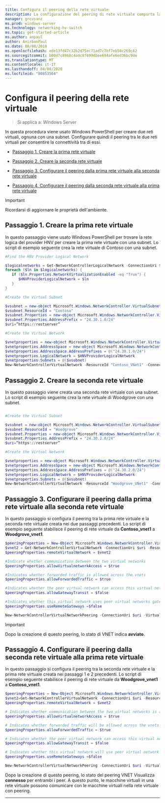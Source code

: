 ```yaml
---
title: Configura il peering della rete virtuale
description: La configurazione del peering di rete virtuale comporta la creazione di due reti virtuali con peering.
manager: grcusanz
ms.prod: windows-server
ms.technology: networking-hv-switch
ms.topic: get-started-article
ms.author: anpaul
author: AnirbanPaul
ms.date: 08/08/2018
ms.openlocfilehash: ede13fd47c32b2d75ec71ad7c7bf7eb50c269c82
ms.sourcegitcommit: b00d7c8968c4adc8f699dbee694afe6ed36bc9de
ms.translationtype: MT
ms.contentlocale: it-IT
ms.lasthandoff: 04/08/2020
ms.locfileid: "80853564"
---
```

# <a name="configure-virtual-network-peering"></a>Configura il peering della rete virtuale

>Si applica a: Windows Server

In questa procedura viene usato Windows PowerShell per creare due reti virtuali, ognuna con una subnet. Configurare quindi il peering tra le due reti virtuali per consentire la connettività tra di essi.

- [Passaggio 1. Creare la prima rete virtuale](#step-1-create-the-first-virtual-network)

- [Passaggio 2. Creare la seconda rete virtuale](#step-2-create-the-second-virtual-network)

- [Passaggio 3. Configurare il peering dalla prima rete virtuale alla seconda rete virtuale](#step-3-configure-peering-from-the-first-virtual-network-to-the-second-virtual-network)

- [Passaggio 4. Configurare il peering dalla seconda rete virtuale alla prima rete virtuale](#step-4-configure-peering-from-the-second-virtual-network-to-the-first-virtual-network)


>[!IMPORTANT]
>Ricordarsi di aggiornare le proprietà dell'ambiente.

## <a name="step-1-create-the-first-virtual-network"></a>Passaggio 1. Creare la prima rete virtuale

In questo passaggio viene usato Windows PowerShell per trovare la rete logica del provider HNV per creare la prima rete virtuale con una subnet. Lo script di esempio seguente crea la rete virtuale di Contoso con una subnet.

``` PowerShell
#Find the HNV Provider Logical Network  

$logicalnetworks = Get-NetworkControllerLogicalNetwork -ConnectionUri $uri  
foreach ($ln in $logicalnetworks) {  
   if ($ln.Properties.NetworkVirtualizationEnabled -eq "True") {  
      $HNVProviderLogicalNetwork = $ln  
   }  
}   

#Create the Virtual Subnet  

$vsubnet = new-object Microsoft.Windows.NetworkController.VirtualSubnet  
$vsubnet.ResourceId = "Contoso"  
$vsubnet.Properties = new-object Microsoft.Windows.NetworkController.VirtualSubnetProperties  
$vsubnet.Properties.AddressPrefix = "24.30.1.0/24"
$uri=”https://restserver”  

#Create the Virtual Network  

$vnetproperties = new-object Microsoft.Windows.NetworkController.VirtualNetworkProperties  
$vnetproperties.AddressSpace = new-object Microsoft.Windows.NetworkController.AddressSpace  
$vnetproperties.AddressSpace.AddressPrefixes = @("24.30.1.0/24")  
$vnetproperties.LogicalNetwork = $HNVProviderLogicalNetwork  
$vnetproperties.Subnets = @($vsubnet)  
New-NetworkControllerVirtualNetwork -ResourceId "Contoso_VNet1" -ConnectionUri $uri -Properties $vnetproperties
```

## <a name="step-2-create-the-second-virtual-network"></a>Passaggio 2. Creare la seconda rete virtuale

In questo passaggio viene creata una seconda rete virtuale con una subnet. Lo script di esempio seguente crea la rete virtuale di Woodgrove con una subnet.

``` PowerShell

#Create the Virtual Subnet  

$vsubnet = new-object Microsoft.Windows.NetworkController.VirtualSubnet  
$vsubnet.ResourceId = "Woodgrove"  
$vsubnet.Properties = new-object Microsoft.Windows.NetworkController.VirtualSubnetProperties  
$vsubnet.Properties.AddressPrefix = "24.30.2.0/24"  
$uri=”https://restserver”

#Create the Virtual Network  

$vnetproperties = new-object Microsoft.Windows.NetworkController.VirtualNetworkProperties  
$vnetproperties.AddressSpace = new-object Microsoft.Windows.NetworkController.AddressSpace  
$vnetproperties.AddressSpace.AddressPrefixes = @("24.30.2.0/24")  
$vnetproperties.LogicalNetwork = $HNVProviderLogicalNetwork  
$vnetproperties.Subnets = @($vsubnet)  
New-NetworkControllerVirtualNetwork -ResourceId "Woodgrove_VNet1" -ConnectionUri $uri -Properties $vnetproperties
```

## <a name="step-3-configure-peering-from-the-first-virtual-network-to-the-second-virtual-network"></a>Passaggio 3. Configurare il peering dalla prima rete virtuale alla seconda rete virtuale

In questo passaggio si configura il peering tra la prima rete virtuale e la seconda rete virtuale creata nei due passaggi precedenti. Lo script di esempio seguente stabilisce il peering di rete virtuale da **Contoso_vnet1** a **Woodgrove_vnet1**.

```PowerShell
$peeringProperties = New-Object Microsoft.Windows.NetworkController.VirtualNetworkPeeringProperties
$vnet2 = Get-NetworkControllerVirtualNetwork -ConnectionUri $uri -ResourceId "Woodgrove_VNet1"
$peeringProperties.remoteVirtualNetwork = $vnet2

#Indicate whether communication between the two virtual networks
$peeringProperties.allowVirtualnetworkAccess = $true

#Indicates whether forwarded traffic is allowed across the vnets
$peeringProperties.allowForwardedTraffic = $true

#Indicates whether the peer virtual network can access this virtual networks gateway
$peeringProperties.allowGatewayTransit = $false

#Indicates whether this virtual network uses peer virtual networks gateway
$peeringProperties.useRemoteGateways =$false

New-NetworkControllerVirtualNetworkPeering -ConnectionUri $uri -VirtualNetworkId “Contoso_vnet1” -ResourceId “ContosotoWoodgrove” -Properties $peeringProperties

```

>[!IMPORTANT]
>Dopo la creazione di questo peering, lo stato di VNET indica **avviato**.

## <a name="step-4-configure-peering-from-the-second-virtual-network-to-the-first-virtual-network"></a>Passaggio 4. Configurare il peering dalla seconda rete virtuale alla prima rete virtuale

In questo passaggio si configura il peering tra la seconda rete virtuale e la prima rete virtuale creata nei passaggi 1 e 2 precedenti. Lo script di esempio seguente stabilisce il peering di rete virtuale da **Woodgrove_vnet1** a **Contoso_vnet1**.

```PowerShell
$peeringProperties = New-Object Microsoft.Windows.NetworkController.VirtualNetworkPeeringProperties 
$vnet2=Get-NetworkControllerVirtualNetwork -ConnectionUri $uri -ResourceId "Contoso_VNet1"
$peeringProperties.remoteVirtualNetwork = $vnet2 

# Indicates whether communication between the two virtual networks is allowed 
$peeringProperties.allowVirtualnetworkAccess = $true 

# Indicates whether forwarded traffic will be allowed across the vnets
$peeringProperties.allowForwardedTraffic = $true 

# Indicates whether the peer virtual network can access this virtual network's gateway
$peeringProperties.allowGatewayTransit = $false 

# Indicates whether this virtual network will use peer virtual network's gateway
$peeringProperties.useRemoteGateways =$false 

New-NetworkControllerVirtualNetworkPeering -ConnectionUri $uri -VirtualNetworkId “Woodgrove_vnet1” -ResourceId “WoodgrovetoContoso” -Properties $peeringProperties 

```

Dopo la creazione di questo peering, lo stato del peering VNET Visualizza **connesso** per entrambi i peer. A questo punto, le macchine virtuali in una rete virtuale possono comunicare con le macchine virtuali nella rete virtuale con peering.

---